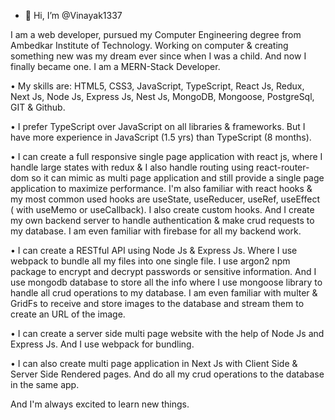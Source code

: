 - 👋 Hi, I’m @Vinayak1337

I am a web developer, pursued my Computer Engineering degree from Ambedkar Institute of Technology.
Working on computer & creating something new was my dream ever since when I was a child. And now I finally became one. I am a MERN-Stack Developer.

• My skills are: HTML5, CSS3, JavaScript, TypeScript, React Js, Redux, Next Js, Node Js, Express Js, Nest Js, MongoDB, Mongoose, PostgreSql, GIT & Github.

• I prefer TypeScript over JavaScript on all libraries & frameworks. But I have more experience in JavaScript (1.5 yrs) than TypeScript (8 months).

• I can create a full responsive single page application with react js, where I handle large states with redux & I also handle routing using react-router-dom so it can mimic as multi page application and still provide a single page application to maximize performance. I'm also familiar with react hooks & my most common used hooks are useState, useReducer, useRef, useEffect ( with useMemo or useCallback). I also create custom hooks. And I create my own backend server to handle authentication & make crud requests to my database. I am even familiar with firebase for all my backend work.

• I can create a RESTful API using Node Js & Express Js. Where I use webpack to bundle all my files into one single file. I use argon2 npm package to encrypt and decrypt passwords or sensitive information. And I use mongodb database to store all the info where I use mongoose library to handle all crud operations to my database. I am even familiar with multer & GridFs to receive and store images to the database and stream them to create an URL of the image.

• I can create a server side multi page website with the help of Node Js and Express Js. And I use webpack for bundling.

• I can also create multi page application in Next Js with Client Side & Server Side Rendered pages. And do all my crud operations to the database in the same app.

And I'm always excited to learn new things.

<!---
Vinayak1337/Vinayak1337 is a ✨ special ✨ repository because its `README.md` (this file) appears on your GitHub profile.
You can click the Preview link to take a look at your changes.
--->
